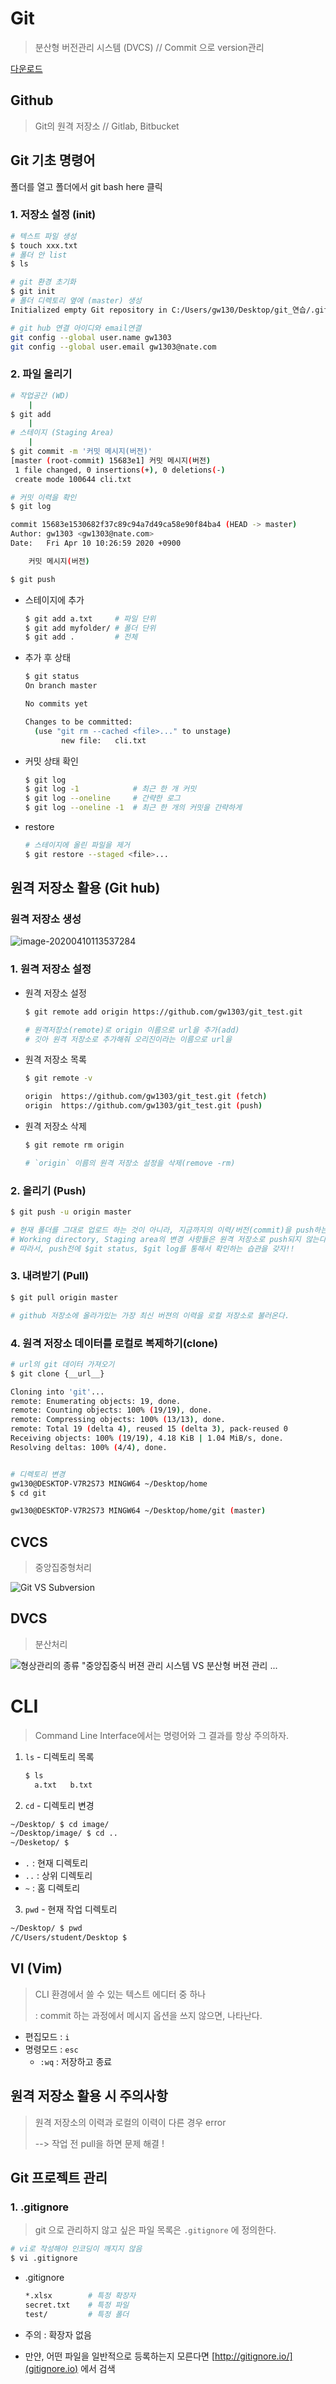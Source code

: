 # Git

>  분산형 버전관리 시스템 (DVCS)  // Commit 으로 version관리

[다운로드](**https://gitforwindows.org/**)

## Github

> Git의 원격 저장소  // Gitlab, Bitbucket



## Git 기초 명령어

폴더를 열고 폴더에서 git bash here 클릭

### 1. 저장소 설정 (init)

```bash
# 텍스트 파일 생성
$ touch xxx.txt
# 폴더 안 list
$ ls

# git 환경 초기화
$ git init
# 폴더 디렉토리 옆에 (master) 생성
Initialized empty Git repository in C:/Users/gw130/Desktop/git_연습/.git/

# git hub 연결 아이디와 email연결
git config --global user.name gw1303
git config --global user.email gw1303@nate.com
```



### 2. 파일 올리기

```bash
# 작업공간 (WD)
    |
$ git add
    |
# 스테이지 (Staging Area)
    |
$ git commit -m '커밋 메시지(버전)'
[master (root-commit) 15683e1] 커밋 메시지(버전)
 1 file changed, 0 insertions(+), 0 deletions(-)
 create mode 100644 cli.txt

# 커밋 이력을 확인
$ git log

commit 15683e1530682f37c89c94a7d49ca58e90f84ba4 (HEAD -> master)
Author: gw1303 <gw1303@nate.com>
Date:   Fri Apr 10 10:26:59 2020 +0900

    커밋 메시지(버전)

$ git push

```

- 스테이지에 추가

  ```bash
  $ git add a.txt     # 파일 단위
  $ git add myfolder/ # 폴더 단위
  $ git add .         # 전체
  ```

- 추가 후 상태

  ```bash
  $ git status
  On branch master
  
  No commits yet
  
  Changes to be committed:
    (use "git rm --cached <file>..." to unstage)
          new file:   cli.txt
  
  ```

- 커밋 상태 확인

  ```bash
  $ git log
  $ git log -1            # 최근 한 개 커밋
  $ git log --oneline     # 간략한 로그
  $ git log --oneline -1  # 최근 한 개의 커밋을 간략하게
  ```

- restore

  ```bash
  # 스테이지에 올린 파일을 제거
  $ git restore --staged <file>...
  
  
  ```

  

## 원격 저장소 활용 (Git hub)

### 원격 저장소 생성

![image-20200410113537284](C:\Users\gw130\AppData\Roaming\Typora\typora-user-images\image-20200410113537284.png)

### 1. 원격 저장소 설정

- 원격 저장소 설정

  ```bash
  $ git remote add origin https://github.com/gw1303/git_test.git
  
  # 원격저장소(remote)로 origin 이름으로 url을 추가(add)
  # 깃아 원격 저장소로 추가해줘 오리진이라는 이름으로 url을
  ```

- 원격 저장소 목록

  ```bash
  $ git remote -v
  
  origin  https://github.com/gw1303/git_test.git (fetch)
  origin  https://github.com/gw1303/git_test.git (push)
  ```

- 원격 저장소 삭제

  ```bash
  $ git remote rm origin
  
  # `origin` 이름의 원격 저장소 설정을 삭제(remove -rm)
  ```

  

### 2. 올리기 (Push)

```bash
$ git push -u origin master

# 현재 폴더를 그대로 업로드 하는 것이 아니라, 지금까지의 이력/버전(commit)을 push하는 것
# Working directory, Staging area의 변경 사항들은 원격 저장소로 push되지 않는다.
# 따라서, push전에 $git status, $git log를 통해서 확인하는 습관을 갖자!!
```



### 3. 내려받기 (Pull)

```bash
$ git pull origin master

# github 저장소에 올라가있는 가장 최신 버젼의 이력을 로컬 저장소로 불러온다.
```



### 4. 원격 저장소 데이터를 로컬로 복제하기(clone)

```bash
# url의 git 데이터 가져오기
$ git clone {__url__}

Cloning into 'git'...
remote: Enumerating objects: 19, done.
remote: Counting objects: 100% (19/19), done.
remote: Compressing objects: 100% (13/13), done.
remote: Total 19 (delta 4), reused 15 (delta 3), pack-reused 0
Receiving objects: 100% (19/19), 4.18 KiB | 1.04 MiB/s, done.
Resolving deltas: 100% (4/4), done.


# 디렉토리 변경
gw130@DESKTOP-V7R2S73 MINGW64 ~/Desktop/home
$ cd git

gw130@DESKTOP-V7R2S73 MINGW64 ~/Desktop/home/git (master)
```



## CVCS

> 중앙집중형처리

![Git VS Subversion](https://t1.daumcdn.net/cfile/tistory/184C803F514047D41D)

## DVCS

> 분산처리

![형상관리의 종류 "중앙집중식 버젼 관리 시스템 VS 분산형 버젼 관리 ...](https://t1.daumcdn.net/cfile/tistory/2511743F514047D442)



# CLI

> Command Line Interface에서는 명령어와  그 결과를 항상 주의하자.

1. `ls` - 디렉토리 목록

   ```bash
   $ ls
     a.txt   b.txt
   ```

2.  `cd` - 디렉토리 변경

   ```bash
   ~/Desktop/ $ cd image/
   ~/Desktop/image/ $ cd ..
   ~/Desketop/ $
   ```

   - `.` : 현재 디렉토리
   - `..` : 상위 디렉토리
   - `~` : 홈 디렉토리

3.  `pwd` - 현재 작업 디렉토리

   ```bash
   ~/Desktop/ $ pwd
   /C/Users/student/Desktop $
   ```



## VI (Vim)

> CLI 환경에서 쓸 수 있는 텍스트 에디터 중 하나
>
> : commit 하는 과정에서 메시지 옵션을 쓰지 않으면, 나타난다.

- 편집모드 : `i`
- 명령모드 : `esc`
  - `:wq` : 저장하고 종료



## 원격 저장소 활용 시 주의사항

> 원격 저장소의 이력과 로컬의 이력이 다른 경우 error
>
> --> 작업 전 pull을 하면 문제 해결 !





## Git 프로젝트 관리

### 1. .gitignore

> git 으로 관리하지 않고 싶은 파일 목록은 `.gitignore` 에 정의한다.

```bash
# vi로 작성해야 인코딩이 깨지지 않음
$ vi .gitignore
```

- .gitignore

  ```bash
  *.xlsx        # 특정 확장자
  secret.txt    # 특정 파일
  test/         # 특정 폴더
  ```

- 주의 : 확장자 없음

- 만얀, 어떤 파일을 일반적으로 등록하는지 모른다면 [http://gitignore.io/](gitignore.io) 에서 검색

  



















